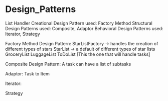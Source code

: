 # Design_Patterns
List Handler
Creational Design Pattern used: Factory Method
Structural Design Patterns used: Composite, Adaptor
Behavioral Design Patterns used: Iterator, Strategy

Factory Method Design Pattern:
StarListFactory -> handles the creation of different types of stars
StarList -> a default of different types of star lists
GroceryList
LuggageList
ToDoList [This the one that will handle tasks]

Composite Design Pattern:
A task can have a list of subtasks

Adaptor:
Task to Item

Iterator:

Strategy